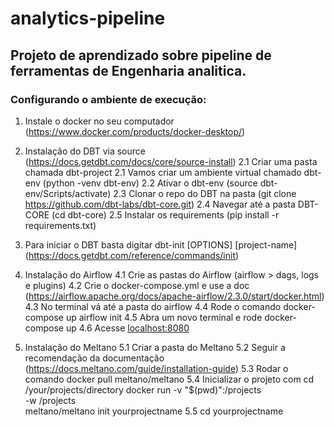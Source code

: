 # analytics-pipeline

## Projeto de aprendizado sobre pipeline de ferramentas de Engenharia analitica.

### Configurando o ambiente de execução:

1. Instale o docker no seu computador (https://www.docker.com/products/docker-desktop/)
2. Instalação do DBT via source (https://docs.getdbt.com/docs/core/source-install)
  2.1 Criar uma pasta chamada dbt-project
  2.1 Vamos criar um ambiente virtual chamado dbt-env (python -venv dbt-env)
  2.2 Ativar o dbt-env (source dbt-env/Scripts/activate)
  2.3 Clonar o repo do DBT na pasta (git clone https://github.com/dbt-labs/dbt-core.git)
  2.4 Navegar até a pasta DBT-CORE (cd dbt-core)
  2.5 Instalar os requirements (pip install -r requirements.txt)
 3. Para iniciar o DBT basta digitar dbt-init [OPTIONS] [project-name] (https://docs.getdbt.com/reference/commands/init)
 
 4. Instalação do Airflow
  4.1 Crie as pastas do Airflow (airflow > dags, logs e plugins)
  4.2 Crie o docker-compose.yml e use a doc (https://airflow.apache.org/docs/apache-airflow/2.3.0/start/docker.html)
  4.3 No terminal vá até a pasta do airflow
  4.4 Rode o comando docker-compose up airflow init
  4.5 Abra um novo terminal e rode docker-compose up
  4.6 Acesse [localhost:8080](http://localhost:8080/home)

  5. Instalação do Meltano
    5.1 Criar a pasta do Meltano
    5.2 Seguir a recomendação da documentação (https://docs.meltano.com/guide/installation-guide)
    5.3 Rodar o comando docker pull meltano/meltano
    5.4 Inicializar o projeto com cd /your/projects/directory
                                      docker run -v "$(pwd)":/projects \
                                                  -w /projects \
                                                  meltano/meltano init yourprojectname
    5.5 cd yourprojectname
